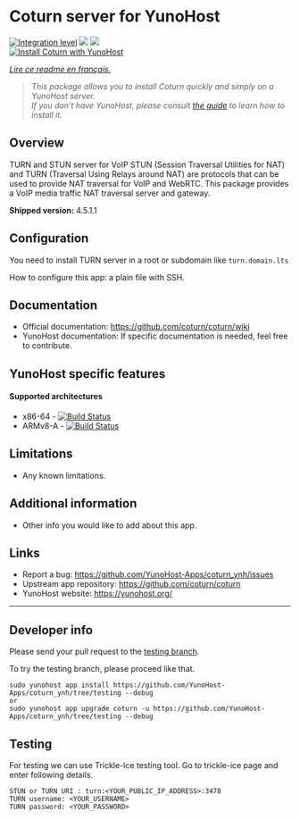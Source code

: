 # Coturn server for YunoHost

[![Integration level](https://dash.yunohost.org/integration/coturn.svg)](https://dash.yunohost.org/appci/app/coturn) ![](https://ci-apps.yunohost.org/ci/badges/coturn.status.svg) ![](https://ci-apps.yunohost.org/ci/badges/coturn.maintain.svg)  
[![Install Coturn with YunoHost](https://install-app.yunohost.org/install-with-yunohost.svg)](https://install-app.yunohost.org/?app=coturn)

*[Lire ce readme en français.](./README_fr.md)*

> *This package allows you to install Coturn quickly and simply on a YunoHost server.  
If you don't have YunoHost, please consult [the guide](https://yunohost.org/#/install) to learn how to install it.*

## Overview
TURN and STUN server for VoIP
STUN (Session Traversal Utilities for NAT) and TURN (Traversal Using Relays around NAT) are protocols that can be used to provide NAT traversal for VoIP and WebRTC. This package provides a VoIP media traffic NAT traversal server and gateway. 

**Shipped version:** 4.5.1.1

## Configuration

You need to install TURN server in a root or subdomain like `turn.domain.lts`

How to configure this app: a plain file with SSH.

## Documentation

 * Official documentation: https://github.com/coturn/coturn/wiki
 * YunoHost documentation: If specific documentation is needed, feel free to contribute.

## YunoHost specific features

#### Supported architectures

* x86-64 - [![Build Status](https://ci-apps.yunohost.org/ci/logs/coturn%20%28Apps%29.svg)](https://ci-apps.yunohost.org/ci/apps/coturn/)
* ARMv8-A - [![Build Status](https://ci-apps-arm.yunohost.org/ci/logs/coturn%20%28Apps%29.svg)](https://ci-apps-arm.yunohost.org/ci/apps/coturn/)

## Limitations

* Any known limitations.

## Additional information

* Other info you would like to add about this app.

## Links

 * Report a bug: https://github.com/YunoHost-Apps/coturn_ynh/issues
 * Upstream app repository: https://github.com/coturn/coturn
 * YunoHost website: https://yunohost.org/

---

## Developer info

Please send your pull request to the [testing branch](https://github.com/YunoHost-Apps/coturn_ynh/tree/testing).

To try the testing branch, please proceed like that.
```
sudo yunohost app install https://github.com/YunoHost-Apps/coturn_ynh/tree/testing --debug
or
sudo yunohost app upgrade coturn -u https://github.com/YunoHost-Apps/coturn_ynh/tree/testing --debug
```

## Testing

For testing we can use Trickle-Ice testing tool. Go to trickle-ice page and enter following details.
```
STUN or TURN URI : turn:<YOUR_PUBLIC_IP_ADDRESS>:3478
TURN username: <YOUR_USERNAME>
TURN password: <YOUR_PASSWORD>
```
